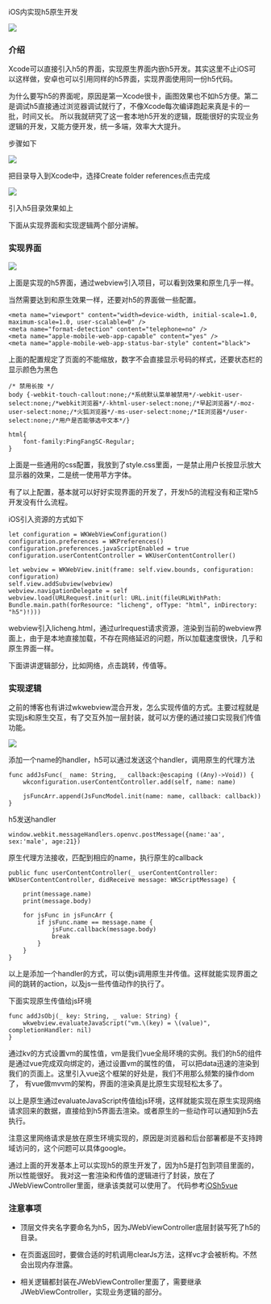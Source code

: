 
 iOS内实现h5原生开发

![](https://upload-images.jianshu.io/upload_images/301129-68cf18d5d54faf90.png?imageMogr2/auto-orient/strip%7CimageView2/2/w/1240)

### 介绍

Xcode可以直接引入h5的界面，实现原生界面内嵌h5开发。其实这里不止iOS可以这样做，安卓也可以引用同样的h5界面，实现界面使用同一份h5代码。

为什么要写h5的界面呢，原因是第一Xcode很卡，画图效果也不如h5方便。第二是调试h5直接通过浏览器调试就行了，不像Xcode每次编译跑起来真是卡的一批，时间又长。
所以我就研究了这一套本地h5开发的逻辑，既能很好的实现业务逻辑的开发，又能方便开发，统一多端，效率大大提升。

步骤如下

![](https://upload-images.jianshu.io/upload_images/301129-151e4006ead9d4c4.png?imageMogr2/auto-orient/strip%7CimageView2/2/w/1240)

把目录导入到Xcode中，选择Create folder references点击完成

![](https://upload-images.jianshu.io/upload_images/301129-54e0530428f5fab8.png?imageMogr2/auto-orient/strip%7CimageView2/2/w/1240)

引入h5目录效果如上

下面从实现界面和实现逻辑两个部分讲解。

### 实现界面

![](https://upload-images.jianshu.io/upload_images/301129-c0b4d0d620e9d21b.gif?imageMogr2/auto-orient/strip)

上面是实现的h5界面，通过webview引入项目，可以看到效果和原生几乎一样。

当然需要达到和原生效果一样，还要对h5的界面做一些配置。

```
<meta name="viewport" content="width=device-width, initial-scale=1.0, maximum-scale=1.0, user-scalable=0" />
<meta name="format-detection" content="telephone=no" />
<meta name="apple-mobile-web-app-capable" content="yes" />
<meta name="apple-mobile-web-app-status-bar-style" content="black">
```

上面的配置规定了页面的不能缩放，数字不会直接显示号码的样式，还要状态栏的显示颜色为黑色

```
/* 禁用长按 */
body {-webkit-touch-callout:none;/*系统默认菜单被禁用*/-webkit-user-select:none;/*webkit浏览器*/-khtml-user-select:none;/*早起浏览器*/-moz-user-select:none;/*火狐浏览器*/-ms-user-select:none;/*IE浏览器*/user-select:none;/*用户是否能够选中文本*/}

html{
    font-family:PingFangSC-Regular;
}
```

上面是一些通用的css配置，我放到了style.css里面，一是禁止用户长按显示放大显示器的效果，二是统一使用苹方字体。

有了以上配置，基本就可以好好实现界面的开发了，开发h5的流程没有和正常h5开发没有什么流程。

iOS引入资源的方式如下

```
let configuration = WKWebViewConfiguration()
configuration.preferences = WKPreferences()
configuration.preferences.javaScriptEnabled = true
configuration.userContentController = WKUserContentController()

let webview = WKWebView.init(frame: self.view.bounds, configuration: configuration)
self.view.addSubview(webview)
webview.navigationDelegate = self
webview.load(URLRequest.init(url: URL.init(fileURLWithPath: Bundle.main.path(forResource: "licheng", ofType: "html", inDirectory: "h5")!)))
```

webview引入licheng.html，通过urlrequest请求资源，渲染到当前的webview界面上，由于是本地直接加载，不存在网络延迟的问题，所以加载速度很快，几乎和原生界面一样。


下面讲讲逻辑部分，比如网络，点击跳转，传值等。

### 实现逻辑

之前的博客也有讲过wkwebview混合开发，怎么实现传值的方式。主要过程就是实现js和原生交互，有了交互外加一层封装，就可以方便的通过接口实现我们传值功能。

![](https://upload-images.jianshu.io/upload_images/301129-a9c5231609377c9e.gif?imageMogr2/auto-orient/strip)

添加一个name的handler，h5可以通过发送这个handler，调用原生的代理方法

```
func addJsFunc(_ name: String, _ callback:@escaping ((Any)->Void)) {
    wkconfiguration.userContentController.add(self, name: name)
    
    jsFuncArr.append(JsFuncModel.init(name: name, callback: callback))
}
```

h5发送handler

```
window.webkit.messageHandlers.openvc.postMessage({name:'aa', sex:'male', age:21})

```

原生代理方法接收，匹配到相应的name，执行原生的callback

```
public func userContentController(_ userContentController: WKUserContentController, didReceive message: WKScriptMessage) {
    
    print(message.name)
    print(message.body)
    
    for jsFunc in jsFuncArr {
        if jsFunc.name == message.name {
            jsFunc.callback(message.body)
            break
        }
    }
}
```

以上是添加一个handler的方式，可以使js调用原生并传值。这样就能实现界面之间的跳转的action，以及js一些传值动作的执行了。

下面实现原生传值给js环境

```
func addJsObj(_ key: String, _ value: String) {
    wkwebview.evaluateJavaScript("vm.\(key) = \(value)", completionHandler: nil)
}
```

通过kv的方式设置vm的属性值，vm是我们vue全局环境的实例。我们的h5的组件是通过vue完成双向绑定的，通过设置vm的属性的值，
可以把data迅速的渲染到我们的页面上。这里引入vue这个框架的好处是，我们不用那么频繁的操作dom了，
有vue做mvvm的架构，界面的渲染真是比原生实现轻松太多了。

以上是原生通过evaluateJavaScript传值给js环境，这样就能实现在原生实现网络请求回来的数据，直接给到h5界面去渲染。或者原生的一些动作可以通知到h5去执行。

注意这里网络请求是放在原生环境实现的，原因是浏览器和后台部署都是不支持跨域访问的，这个问题可以具体google。

通过上面的开发基本上可以实现h5的原生开发了，因为h5是打包到项目里面的，所以性能很好。
我对这一套渲染和传值的逻辑进行了封装，放在了JWebViewController里面，继承该类就可以使用了。
代码参考[iOSh5vue](https://github.com/jackyshan/iOSh5vue)

### 注意事项

* 顶层文件夹名字要命名为h5，因为JWebViewController底层封装写死了h5的目录。

* 在页面返回时，要做合适的时机调用clearJs方法，这样vc才会被析构。不然会出现内存泄露。

* 相关逻辑都封装在JWebViewController里面了，需要继承JWebViewController，实现业务逻辑的部分。